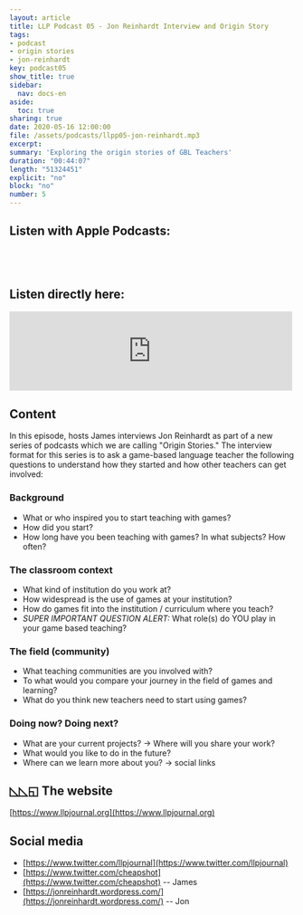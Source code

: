 ```yaml
---
layout: article
title: LLP Podcast 05 - Jon Reinhardt Interview and Origin Story
tags:
- podcast
- origin stories
- jon-reinhardt
key: podcast05
show_title: true
sidebar:
  nav: docs-en
aside:
  toc: true
sharing: true
date: 2020-05-16 12:00:00
file: /assets/podcasts/llpp05-jon-reinhardt.mp3
excerpt: 
summary: 'Exploring the origin stories of GBL Teachers'
duration: "00:44:07" 
length: "51324451" 
explicit: "no"
block: "no"
number: 5
---
```


## Listen with Apple Podcasts:

<a href="https://podcasts.apple.com/jp/podcast/llp-podcast-04-origin-stories-part-1/id1480071532?i=1000472658468&l=en" style="display:inline-block;overflow:hidden;background:url(https://linkmaker.itunes.apple.com/en-us/badge-lrg.svg?releaseDate=2020-02-27T00:00:00Z&kind=podcast&bubble=apple_music) no-repeat;width:165px;height:40px;"></a>


## Listen directly here:

<iframe src="https://archive.org/embed/llpp-05-jon-reinhardt-final" width="500" height="140" frameborder="0" webkitallowfullscreen="true" mozallowfullscreen="true" allowfullscreen></iframe>

## Content

In this episode, hosts James interviews Jon Reinhardt as part of a new series of podcasts which we are calling "Origin Stories." The interview format for this series is to ask a game-based language teacher the following questions to understand how they started and how other teachers can get involved:

### Background
- What or who inspired you to start teaching with games? 
- How did you start?
- How long have you been teaching with games? In what subjects? How often?

### The classroom context
- What kind of institution do you work at? 
- How widespread is the use of games at your institution? 
- How do games fit into the institution / curriculum where you teach?
- *SUPER IMPORTANT QUESTION ALERT:* What role(s) do YOU play in your game based teaching? 

### The field (community)
- What teaching communities are you involved with?
- To what would you compare your journey in the field of games and learning?
- What do you think new teachers need to start using games?

### Doing now? Doing next?
- What are your current projects? → Where will you share your work?
- What would you like to do in the future?
- Where can we learn more about you? → social links

## ◺◺◱ The website

[https://www.llpjournal.org](https://www.llpjournal.org)

## Social media

- [https://www.twitter.com/llpjournal](https://www.twitter.com/llpjournal)
- [https://www.twitter.com/cheapshot](https://www.twitter.com/cheapshot) -- James
- [https://jonreinhardt.wordpress.com/](https://jonreinhardt.wordpress.com/) -- Jon